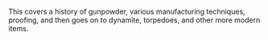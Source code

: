 This covers a history of gunpowder, various manufacturing techniques, proofing, and then goes on to dynamite, torpedoes, and other more modern items.
